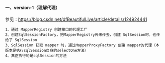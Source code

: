

#### 一、version-1（理解代理）
参见：https://blog.csdn.net/dfBeautifulLive/article/details/124924441
```
1、通过 MapperRegistry 创建接口的代理工厂
2、创建SqlSessionFactory，把MapperRegistry传来传去，创建 SqlSession时，也传给了 SqlSession
3、SqlSession 获取 mapper 时，通过MapperProxyFactory 创建 mapper的代理（本版本是执行sqlSession自身的selectOne方法）
4、真正执行的是sqlSession的方法
```
